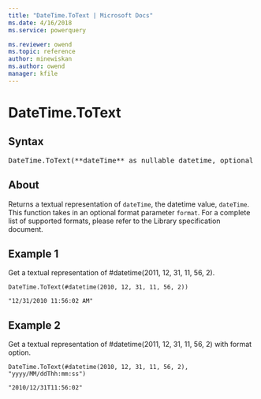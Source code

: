 ```yaml
---
title: "DateTime.ToText | Microsoft Docs"
ms.date: 4/16/2018
ms.service: powerquery

ms.reviewer: owend
ms.topic: reference
author: minewiskan
ms.author: owend
manager: kfile
---
```

# DateTime.ToText

## Syntax

<pre>DateTime.ToText(**dateTime** as nullable datetime, optional **format** as nullable text, optional **culture** as nullable text) as nullable text
</pre>

## About
Returns a textual representation of `dateTime`, the datetime value, `dateTime`. This function takes in an optional format parameter `format`. For a complete list of supported formats, please refer to the Library specification document.

## Example 1
Get a textual representation of #datetime(2011, 12, 31, 11, 56, 2).


```powerquery-m
DateTime.ToText(#datetime(2010, 12, 31, 11, 56, 2))
```

```powerquery-m
"12/31/2010 11:56:02 AM"
```


## Example 2

Get a textual representation of #datetime(2011, 12, 31, 11, 56, 2) with format option.

```powerquery-m
DateTime.ToText(#datetime(2010, 12, 31, 11, 56, 2), "yyyy/MM/ddThh:mm:ss")
```

```powerquery-m
"2010/12/31T11:56:02"
```


